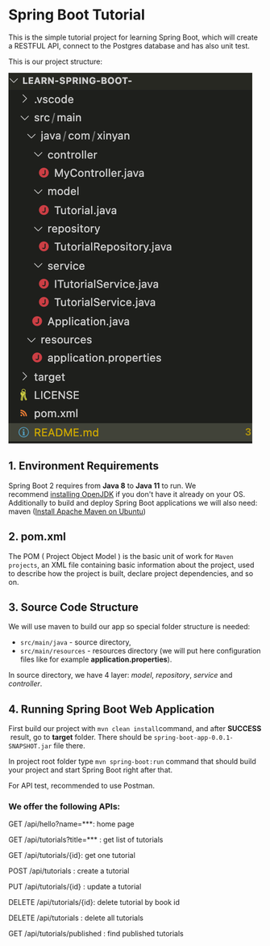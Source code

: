 # Spring Boot Tutorial
This is the simple tutorial project for learning Spring Boot, which will create a RESTFUL API, connect to the Postgres database and has also unit test.

This is our project structure:

![Project Structure](./src/main/resources/structure.png)


## 1. Environment Requirements

Spring Boot 2 requires from **Java 8** to **Java 11** to run. We recommend [installing OpenJDK](https://frontbackend.com/linux/installing-openjdk-on-ubuntu-18-04) if you don't have it already on your OS. Additionally to build and deploy Spring Boot applications we will also need: maven ([Install Apache Maven on Ubuntu](https://frontbackend.com/linux/how-to-install-apache-maven-on-ubuntu-18-04))

## 2. pom.xml

The POM ( Project Object Model ) is the basic unit of work for `Maven projects`, an XML file containing basic information about the project, used to describe how the project is built, declare project dependencies, and so on.

## 3. Source Code Structure

We will use maven to build our app so special folder structure is needed:

- `src/main/java` - source directory,
- `src/main/resources` - resources directory (we will put here configuration files like for example **application.properties**).

In source directory, we have 4 layer: *model*, *repository*, *service* and *controller*.

## 4. Running Spring Boot Web Application

First build our project with `mvn clean install`command, and after **SUCCESS**
 result, go to **target** folder. There should be `spring-boot-app-0.0.1-SNAPSHOT.jar` file there.

In project root folder type `mvn spring-boot:run` command that should build your project and start Spring Boot right after that.

For API test, recommended to use Postman.

### We offer the following APIs:

GET /api/hello?name=***: home page

GET /api/tutorials?title=*** : get list of tutorials

GET /api/tutorials/{id}: get one tutorial

POST /api/tutorials : create a tutorial

PUT /api/tutorials/{id} : update a tutorial

DELETE /api/tutorials/{id}: delete tutorial by book id

DELETE /api/tutorials : delete all tutorials

GET /api/tutorials/published : find published tutorials
